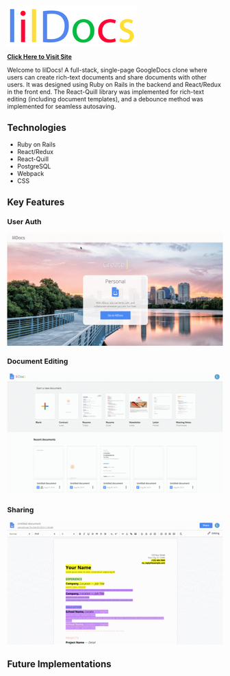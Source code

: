 ![lilDocslogo](https://github.com/lilwanngg/lilDocs/blob/master/app/assets/read_me_images/Screen%20Shot%202019-08-09%20at%2011.35.43%20AM.png)

**[Click Here to Visit Site](https://lildocs.herokuapp.com)**

Welcome to lilDocs! A full-stack, single-page GoogleDocs clone where users can create rich-text documents and share documents with other users. It was designed using Ruby on Rails in the backend and React/Redux in the front end. The React-Quill library was implemented for rich-text editing (including document templates), and a debounce method was implemented for seamless autosaving.

## Technologies
* Ruby on Rails
* React/Redux
* React-Quill
* PostgreSQL
* Webpack
* CSS


## Key Features

### User Auth


![logingif](https://github.com/lilwanngg/lilDocs/blob/master/app/assets/read_me_images/login.gif)
### Document Editing

![lildocsgif](https://github.com/lilwanngg/lilDocs/blob/master/app/assets/read_me_images/lildocs.gif)
### Sharing

![sharinggif](https://github.com/lilwanngg/lilDocs/blob/master/app/assets/read_me_images/sharing.gif)


## Future Implementations



